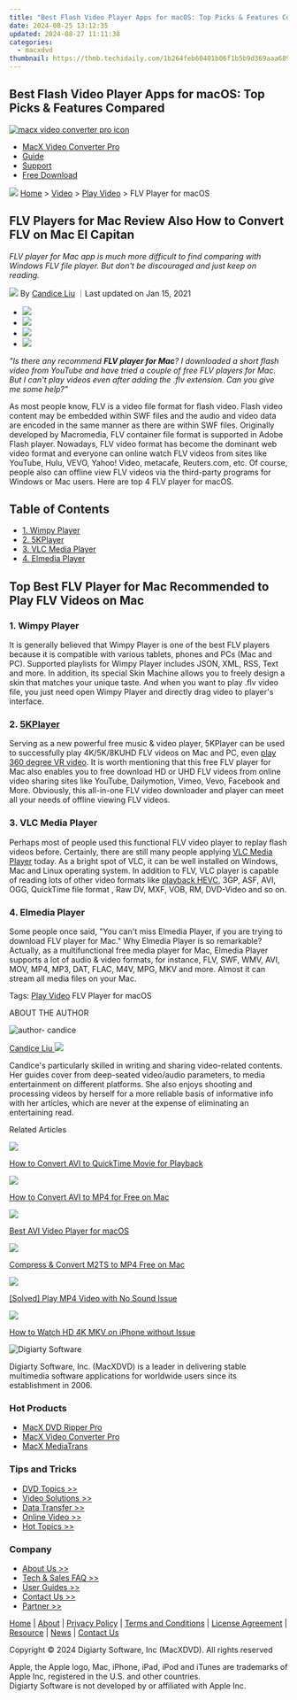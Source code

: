 ```yaml
---
title: "Best Flash Video Player Apps for macOS: Top Picks & Features Compared"
date: 2024-08-25 13:12:35
updated: 2024-08-27 11:11:38
categories:
  - macxdvd
thumbnail: https://thmb.techidaily.com/1b264feb60401b06f1b5b9d369aaa689e44f7f3921972fa9eb3d747a1df53b5a.jpg
---
```


## Best Flash Video Player Apps for macOS: Top Picks & Features Compared

[![macx video converter pro icon](https://www.macxdvd.com/mac-dvd-video-converter-how-to/../image-style/new-seo/icon11.png)](https://tools.techidaily.com/macxdvd/products/)

* [MacX Video Converter Pro](https://tools.techidaily.com/macxdvd/products/)
* [Guide](https://tools.techidaily.com/macxdvd/products/)
* [Support](https://tools.techidaily.com/macxdvd/products/)
* [Free Download](https://tools.techidaily.com/macxdvd/products/)



![](https://www.macxdvd.com/mac-dvd-video-converter-how-to/../image-style/new-seo/icon7.png) [Home](https://tools.techidaily.com/macxdvd/products/) \> [Video](https://tools.techidaily.com/macxdvd/products/) \> [Play Video](https://tools.techidaily.com/macxdvd/products/) \> FLV Player for macOS

## FLV Players for Mac Review Also How to Convert FLV on Mac El Capitan



_FLV player for Mac app is much more difficult to find comparing with Windows FLV file player. But don't be discouraged and just keep on reading._ 

![](https://www.macxdvd.com/mac-dvd-video-converter-how-to/../image-style/new-seo/icon6.png) By [Candice Liu](https://tools.techidaily.com/macxdvd/products/) ｜Last updated on Jan 15, 2021

* [![](https://www.macxdvd.com/mac-dvd-video-converter-how-to/../image-style/new-seo/share-fa.jpg)](https://www.facebook.com/sharer/sharer.php?u=https://www.macxdvd.com/mac-dvd-video-converter-how-to/play-mts-m2ts-files-on-mac-free.htm)
* [![](https://www.macxdvd.com/mac-dvd-video-converter-how-to/../image-style/new-seo/share-tw.jpg)](https://twitter.com/intent/tweet?url=https://www.macxdvd.com/mac-dvd-video-converter-how-to/play-mts-m2ts-files-on-mac-free.htm&text=)
* [![](https://www.macxdvd.com/mac-dvd-video-converter-how-to/../image-style/new-seo/share-go.jpg)](https://pinterest.com/pin/create/button/?url=https://www.macxdvd.com/mac-dvd-video-converter-how-to/play-mts-m2ts-files-on-mac-free.htm&media=&description=)
* [![](https://www.macxdvd.com/mac-dvd-video-converter-how-to/../image-style/new-seo/share-in.jpg)](https://www.linkedin.com/shareArticle?mini=true&url=https://www.macxdvd.com/mac-dvd-video-converter-how-to/play-mts-m2ts-files-on-mac-free.htm&title=&summary=&source=)

_"Is there any recommend **FLV player for Mac**? I downloaded a short flash video from YouTube and have tried a couple of free FLV players for Mac. But I can't play videos even after adding the .flv extension. Can you give me some help?"_

As most people know, FLV is a video file format for flash video. Flash video content may be embedded within SWF files and the audio and video data are encoded in the same manner as there are within SWF files. Originally developed by Macromedia, FLV container file format is supported in Adobe Flash player. Nowadays, FLV video format has become the dominant web video format and everyone can online watch FLV videos from sites like YouTube, Hulu, VEVO, Yahoo! Video, metacafe, Reuters.com, etc. Of course, people also can offline view FLV videos via the third-party programs for Windows or Mac users. Here are top 4 FLV player for macOS. 

## Table of Contents

* [1\. Wimpy Player](https://tools.techidaily.com/macxdvd/products/)
* [2\. 5KPlayer](https://tools.techidaily.com/macxdvd/products/)
* [3\. VLC Media Player](https://tools.techidaily.com/macxdvd/products/)
* [4\. Elmedia Player](https://tools.techidaily.com/macxdvd/products/)

## Top Best FLV Player for Mac Recommended to Play FLV Videos on Mac

### 1\. Wimpy Player

 It is generally believed that Wimpy Player is one of the best FLV players because it is compatible with various tablets, phones and PCs (Mac and PC). Supported playlists for Wimpy Player includes JSON, XML, RSS, Text and more. In addition, its special Skin Machine allows you to freely design a skin that matches your unique taste. And when you want to play .flv video file, you just need open Wimpy Player and directly drag video to player's interface. 

###  2\. [**5KPlayer**](https://tools.techidaily.com/5kplayer/products/)

 Serving as a new powerful free music & video player, 5KPlayer can be used to successfully play 4K/5K/8KUHD FLV videos on Mac and PC, even [play 360 degree VR video](https://tools.techidaily.com/macxdvd/products/). It is worth mentioning that this free FLV player for Mac also enables you to free download HD or UHD FLV videos from online video sharing sites like YouTube, Dailymotion, Vimeo, Vevo, Facebook and More. Obviously, this all-in-one FLV video downloader and player can meet all your needs of offline viewing FLV videos. 

### 3\. VLC Media Player

 Perhaps most of people used this functional FLV video player to replay flash videos before. Certainly, there are still many people applying [VLC Media Player](https://tools.techidaily.com/macxdvd/products/) today. As a bright spot of VLC, it can be well installed on Windows, Mac and Linux operating system. In addition to FLV, VLC player is capable of reading lots of other video formats like [playback HEVC](https://tools.techidaily.com/macxdvd/products/), 3GP, ASF, AVI, OGG, QuickTime file format , Raw DV, MXF, VOB, RM, DVD-Video and so on. 

### 4\. Elmedia Player

 Some people once said, "You can't miss Elmedia Player, if you are trying to download FLV player for Mac." Why Elmedia Player is so remarkable? Actually, as a multifunctional free media player for Mac, Elmedia Player supports a lot of audio & video formats, for instance, FLV, SWF, WMV, AVI, MOV, MP4, MP3, DAT, FLAC, M4V, MPG, MKV and more. Almost it can stream all media files on your Mac. 

Tags: [Play Video](https://tools.techidaily.com/macxdvd/products/) FLV Player for macOS

ABOUT THE AUTHOR

![author- candice](https://www.macxdvd.com/mac-dvd-video-converter-how-to/../image-style/new-seo/candice.png) 

[Candice Liu ![](https://www.macxdvd.com/mac-dvd-video-converter-how-to/../image-style/new-seo/share-in1.jpg)](https://www.linkedin.com/in/candice-liu-444483a3/) 

Candice's particularly skilled in writing and sharing video-related contents. Her guides cover from deep-seated video/audio parameters, to media entertainment on different platforms. She also enjoys shooting and processing videos by herself for a more reliable basis of informative info with her articles, which are never at the expense of eliminating an entertaining read.



Related Articles

![](https://www.macxdvd.com/mac-dvd-video-converter-how-to/../image-style/new-seo/pic7.jpg)

[How to Convert AVI to QuickTime Movie for Playback](https://tools.techidaily.com/macxdvd/products/) 

![](https://www.macxdvd.com/mac-dvd-video-converter-how-to/../image-style/new-seo/pic6.jpg)

[How to Convert AVI to MP4 for Free on Mac](https://tools.techidaily.com/macxdvd/products/) 

![](https://www.macxdvd.com/mac-dvd-video-converter-how-to/../image-style/new-seo/pic5.jpg)

[Best AVI Video Player for macOS](https://tools.techidaily.com/macxdvd/products/) 

![](https://www.macxdvd.com/mac-dvd-video-converter-how-to/../image-style/new-seo/pic4.jpg)

[Compress & Convert M2TS to MP4 Free on Mac](https://tools.techidaily.com/macxdvd/products/) 

![](https://www.macxdvd.com/mac-dvd-video-converter-how-to/../image-style/new-seo/pic3.jpg)

[\[Solved\] Play MP4 Video with No Sound Issue](https://tools.techidaily.com/macxdvd/products/) 

![](https://www.macxdvd.com/mac-dvd-video-converter-how-to/../image-style/new-seo/pic2.jpg)

[How to Watch HD 4K MKV on iPhone without Issue](https://tools.techidaily.com/macxdvd/products/) 



![Digiarty Software](https://www.macxdvd.com/mac-dvd-video-converter-how-to/../icon/logo.png) 

Digiarty Software, Inc. (MacXDVD) is a leader in delivering stable multimedia software applications for worldwide users since its establishment in 2006.

### Hot Products

* [MacX DVD Ripper Pro](https://tools.techidaily.com/macxdvd/products/)
* [MacX Video Converter Pro](https://tools.techidaily.com/macxdvd/products/)
* [MacX MediaTrans](https://tools.techidaily.com/macxdvd/products/)

### Tips and Tricks

* [DVD Topics >>](https://tools.techidaily.com/macxdvd/products/)
* [Video Solutions >>](https://tools.techidaily.com/macxdvd/products/)
* [Data Transfer >>](https://tools.techidaily.com/macxdvd/products/)
* [Online Video >>](https://tools.techidaily.com/macxdvd/products/)
* [Hot Topics >>](https://tools.techidaily.com/macxdvd/products/)

### Company

* [About Us >>](https://tools.techidaily.com/macxdvd/products/)
* [Tech & Sales FAQ >>](https://tools.techidaily.com/macxdvd/products/)
* [User Guides >>](https://tools.techidaily.com/macxdvd/products/)
* [Contact Us >>](https://tools.techidaily.com/macxdvd/products/)
* [Partner >>](https://tools.techidaily.com/macxdvd/products/)



[Home](https://tools.techidaily.com/macxdvd/products/) | [About](https://tools.techidaily.com/macxdvd/products/) | [Privacy Policy](https://tools.techidaily.com/macxdvd/products/) | [Terms and Conditions](https://tools.techidaily.com/macxdvd/products/) | [License Agreement](https://tools.techidaily.com/macxdvd/products/) | [Resource](https://tools.techidaily.com/macxdvd/products/) | [News](https://tools.techidaily.com/macxdvd/products/) | [Contact Us](https://tools.techidaily.com/macxdvd/products/)

Copyright © 2024 Digiarty Software, Inc (MacXDVD). All rights reserved

Apple, the Apple logo, Mac, iPhone, iPad, iPod and iTunes are trademarks of Apple Inc, registered in the U.S. and other countries.  
Digiarty Software is not developed by or affiliated with Apple Inc.

<ins class="adsbygoogle"
     style="display:block"
     data-ad-format="autorelaxed"
     data-ad-client="ca-pub-7571918770474297"
     data-ad-slot="1223367746"></ins>



<ins class="adsbygoogle"
     style="display:block"
     data-ad-client="ca-pub-7571918770474297"
     data-ad-slot="8358498916"
     data-ad-format="auto"
     data-full-width-responsive="true"></ins>
